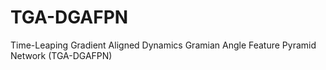 # TGA-DGAFPN
Time-Leaping Gradient Aligned Dynamics Gramian Angle Feature Pyramid Network (TGA-DGAFPN)
